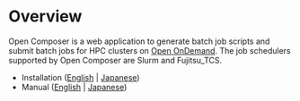 # Overview

Open Composer is a web application to generate batch job scripts and submit batch jobs for HPC clusters on [Open OnDemand](https://openondemand.org/).
The job schedulers supported by Open Composer are Slurm and Fujitsu_TCS.

- Installation ([English](./docs/INSTALL_en.md) | [Japanese](./docs/INSTALL_ja.md))
- Manual  ([English](./docs/MANUAL_en.md)  | [Japanese](./docs/MANUAL_ja.md))


